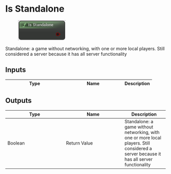 # Is Standalone

<div align="left" data-full-width="false">

<figure><img src="Is_Standalone.png" alt=""><figcaption></figcaption></figure>

</div>

Standalone: a game without networking, with one or more local players. Still considered a server because it has all server functionality

## Inputs

<table>
<thead><tr><th width="170">Type</th><th width="170">Name</th><th>Description</th></tr></thead>
<tbody>
</tbody>
</table>

## Outputs

<table>
<thead><tr><th width="170">Type</th><th width="170">Name</th><th>Description</th></tr></thead>
<tbody>
<tr><td>Boolean</td><td>Return Value</td><td>Standalone: a game without networking, with one or more local players. Still considered a server because it has all server functionality</td></tr>
</tbody>
</table>